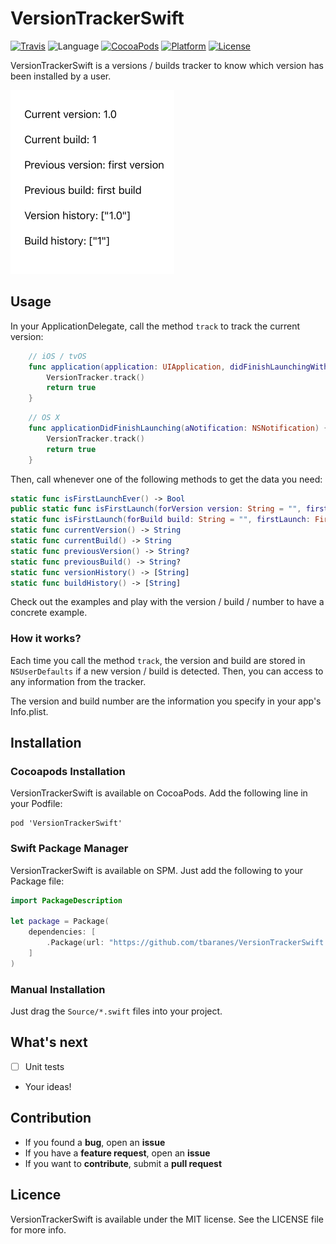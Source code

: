 # VersionTrackerSwift

[![Travis](https://img.shields.io/travis/tbaranes/VersionTrackerSwift.svg)](https://travis-ci.org/tbaranes/VersionTrackerSwift)
![Language](https://img.shields.io/badge/language-Swift%203.0-orange.svg)
[![CocoaPods](https://img.shields.io/cocoapods/v/VersionTrackerSwift.svg?style=flat)](https://github.com/tbaranes/VersionTrackerSwift)
[![Platform](https://img.shields.io/cocoapods/p/VersionTrackerSwift.svg?style=flat)](http://cocoadocs.org/docsets/VersionTrackerSwift)
[![License](https://img.shields.io/cocoapods/l/VersionTrackerSwift.svg?style=flat)](http://cocoapods.org/pods/VersionTrackerSwift)

VersionTrackerSwift is a versions / builds tracker to know which version has been installed by a user. 

![](./assets/demo.png)

## Usage

In your ApplicationDelegate, call the method `track` to track the current version:

```swift
	// iOS / tvOS
    func application(application: UIApplication, didFinishLaunchingWithOptions launchOptions: [NSObject: AnyObject]?) -> Bool {
        VersionTracker.track()
        return true
    }
```

```swift
	// OS X
    func applicationDidFinishLaunching(aNotification: NSNotification) {
        VersionTracker.track()
        return true        
    }

```

Then, call whenever one of the following methods to get the data you need:

```swift
static func isFirstLaunchEver() -> Bool
public static func isFirstLaunch(forVersion version: String = "", firstLaunch: FirstLaunch? = nil) -> Bool
static func isFirstLaunch(forBuild build: String = "", firstLaunch: FirstLaunch? = nil) -> Bool
static func currentVersion() -> String
static func currentBuild() -> String
static func previousVersion() -> String?
static func previousBuild() -> String?
static func versionHistory() -> [String]
static func buildHistory() -> [String]
```

Check out the examples and play with the version / build / number to have a concrete example.

### How it works?

Each time you call the method `track`, the version and build are stored in `NSUserDefaults` if a new version / build is detected. Then, you can access to any information from the tracker.

The version and build number are the information you specify in your app's Info.plist.
 
## Installation

### Cocoapods Installation

VersionTrackerSwift is available on CocoaPods. Add the following line in your Podfile:

```
pod 'VersionTrackerSwift'
```

### Swift Package Manager

VersionTrackerSwift is available on SPM. Just add the following to your Package file:

```swift
import PackageDescription

let package = Package(
    dependencies: [
        .Package(url: "https://github.com/tbaranes/VersionTrackerSwift.git", majorVersion: 1)
    ]
)
```

### Manual Installation

Just drag the `Source/*.swift` files into your project.
 

## What's next

- [ ] Unit tests
- Your ideas!

## Contribution

- If you found a **bug**, open an **issue**
- If you have a **feature request**, open an **issue**
- If you want to **contribute**, submit a **pull request**

## Licence

VersionTrackerSwift is available under the MIT license. See the LICENSE file for more info.

